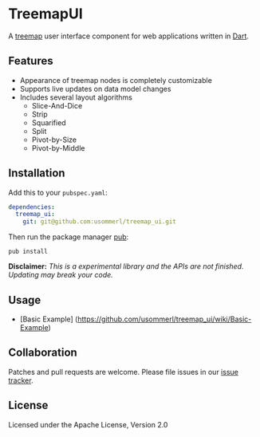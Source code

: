 TreemapUI
=========

A [treemap][] user interface component for web applications written in [Dart][].

Features
--------
- Appearance of treemap nodes is completely customizable
- Supports live updates on data model changes 
- Includes several layout algorithms
    - Slice-And-Dice
    - Strip
    - Squarified
    - Split
    - Pivot-by-Size
    - Pivot-by-Middle



Installation
------------

Add this to your `pubspec.yaml`:

```yaml
dependencies:
  treemap_ui:
    git: git@github.com:usommerl/treemap_ui.git
```

Then run the package manager [pub][]:

    pub install

**Disclaimer:** *This is a experimental library and the APIs are not finished. Updating may break your code.*

Usage
-----
- [Basic Example] (https://github.com/usommerl/treemap_ui/wiki/Basic-Example)

Collaboration
-------------
Patches and pull requests are welcome. Please file issues in our [issue tracker].

License
-------
Licensed under the Apache License, Version 2.0


[issue tracker]: https://github.com/usommerl/treemap_ui/issues
[treemap]: http://en.wikipedia.org/wiki/Treemapping
[TreemapUI]: https://github.com/usommerl/treemap_ui/
[Dart]: http://www.dartlang.org/
[pub]: http://www.dartlang.org/docs/pub-package-manager/
